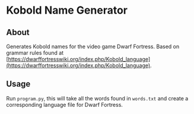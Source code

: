 # Kobold Name Generator

## About

Generates Kobold names for the video game Dwarf Fortress.
Based on grammar rules found at [https://dwarffortresswiki.org/index.php/Kobold_language](https://dwarffortresswiki.org/index.php/Kobold_language).

## Usage

Run `program.py`, this will take all the words found in `words.txt` and create a corresponding language file for Dwarf Fortress.